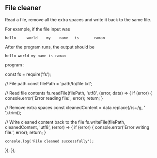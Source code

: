 ## File cleaner
Read a file, remove all the extra spaces and write it back to the same file.

For example, if the file input was
```
hello     world    my    name   is       raman
```

After the program runs, the output should be

```
hello world my name is raman
```


program :

const fs = require('fs');

// File path
const filePath = 'path/to/file.txt';

// Read file contents
fs.readFile(filePath, 'utf8', (error, data) => {
  if (error) {
    console.error('Error reading file:', error);
    return;
  }

  // Remove extra spaces
  const cleanedContent = data.replace(/\s+/g, ' ').trim();

  // Write cleaned content back to the file
  fs.writeFile(filePath, cleanedContent, 'utf8', (error) => {
    if (error) {
      console.error('Error writing file:', error);
      return;
    }

    console.log('File cleaned successfully');
  });
});
